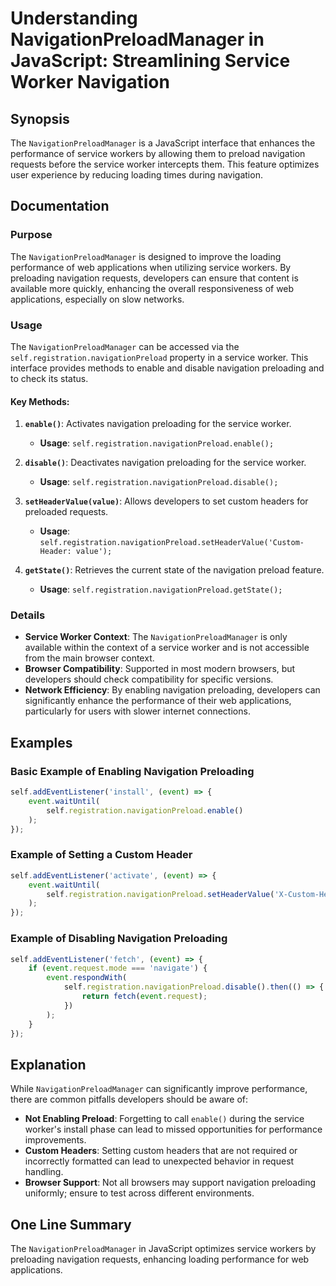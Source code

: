 <!--
Meta Description: # Understanding NavigationPreloadManager in JavaScript: Streamlining Service Worker Navigation ## Synopsis The `NavigationPreloadManager` is a JavaScr...
Meta Keywords: navigation, service, self, preloading, worker
-->

# Understanding NavigationPreloadManager in JavaScript: Streamlining Service Worker Navigation

## Synopsis
The `NavigationPreloadManager` is a JavaScript interface that enhances the performance of service workers by allowing them to preload navigation requests before the service worker intercepts them. This feature optimizes user experience by reducing loading times during navigation.

## Documentation
### Purpose
The `NavigationPreloadManager` is designed to improve the loading performance of web applications when utilizing service workers. By preloading navigation requests, developers can ensure that content is available more quickly, enhancing the overall responsiveness of web applications, especially on slow networks.

### Usage
The `NavigationPreloadManager` can be accessed via the `self.registration.navigationPreload` property in a service worker. This interface provides methods to enable and disable navigation preloading and to check its status.

#### Key Methods:
1. **`enable()`**: Activates navigation preloading for the service worker.
   - **Usage**: `self.registration.navigationPreload.enable();`
   
2. **`disable()`**: Deactivates navigation preloading for the service worker.
   - **Usage**: `self.registration.navigationPreload.disable();`
   
3. **`setHeaderValue(value)`**: Allows developers to set custom headers for preloaded requests.
   - **Usage**: `self.registration.navigationPreload.setHeaderValue('Custom-Header: value');`
   
4. **`getState()`**: Retrieves the current state of the navigation preload feature.
   - **Usage**: `self.registration.navigationPreload.getState();`

### Details
- **Service Worker Context**: The `NavigationPreloadManager` is only available within the context of a service worker and is not accessible from the main browser context.
- **Browser Compatibility**: Supported in most modern browsers, but developers should check compatibility for specific versions.
- **Network Efficiency**: By enabling navigation preloading, developers can significantly enhance the performance of their web applications, particularly for users with slower internet connections.

## Examples
### Basic Example of Enabling Navigation Preloading
```javascript
self.addEventListener('install', (event) => {
    event.waitUntil(
        self.registration.navigationPreload.enable()
    );
});
```

### Example of Setting a Custom Header
```javascript
self.addEventListener('activate', (event) => {
    event.waitUntil(
        self.registration.navigationPreload.setHeaderValue('X-Custom-Header: MyValue')
    );
});
```

### Example of Disabling Navigation Preloading
```javascript
self.addEventListener('fetch', (event) => {
    if (event.request.mode === 'navigate') {
        event.respondWith(
            self.registration.navigationPreload.disable().then(() => {
                return fetch(event.request);
            })
        );
    }
});
```

## Explanation
While `NavigationPreloadManager` can significantly improve performance, there are common pitfalls developers should be aware of:

- **Not Enabling Preload**: Forgetting to call `enable()` during the service worker's install phase can lead to missed opportunities for performance improvements.
- **Custom Headers**: Setting custom headers that are not required or incorrectly formatted can lead to unexpected behavior in request handling.
- **Browser Support**: Not all browsers may support navigation preloading uniformly; ensure to test across different environments.

## One Line Summary
The `NavigationPreloadManager` in JavaScript optimizes service workers by preloading navigation requests, enhancing loading performance for web applications.